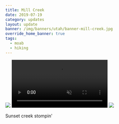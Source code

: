 ```yaml
---
title: Mill Creek
date: 2019-07-19
category: updates
layout: update
banner: /img/banners/utah/banner-mill-creek.jpg
override_home_banner: true
tags:
  - moab
  - hiking
---
```


<div class="img-slider">
    <img src="{{ site.cdn }}/img/updates/utah/mill-creek-moab/mill-creek1.jpg">
    <video muted controls>
        <source src="{{ site.cdn }}/vid/updates/utah/mill-creek-moab/booker.mp4" type="video/mp4"> 
    </video>
    <img src="{{ site.cdn }}/img/updates/utah/mill-creek-moab/mill-creek2.jpg">
</div>

<p class="text-center">
    Sunset creek stompin'
</p>